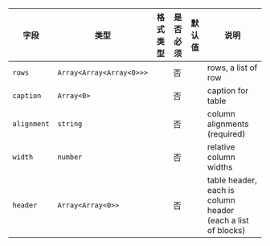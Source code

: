 | 字段 | 类型 | 格式类型 | 是否必须 | 默认值 | 说明 |
|---|---|---|---|---|---|
| `rows` | `Array<Array<Array<0>>>` |  | 否 |  | rows, a list of row |
| `caption` | `Array<0>` |  | 否 |  | caption for table |
| `alignment` | `string` |  | 否 |  | column alignments (required) |
| `width` | `number` |  | 否 |  | relative column widths |
| `header` | `Array<Array<0>>` |  | 否 |  | table header, each is column header (each a list of blocks) |
